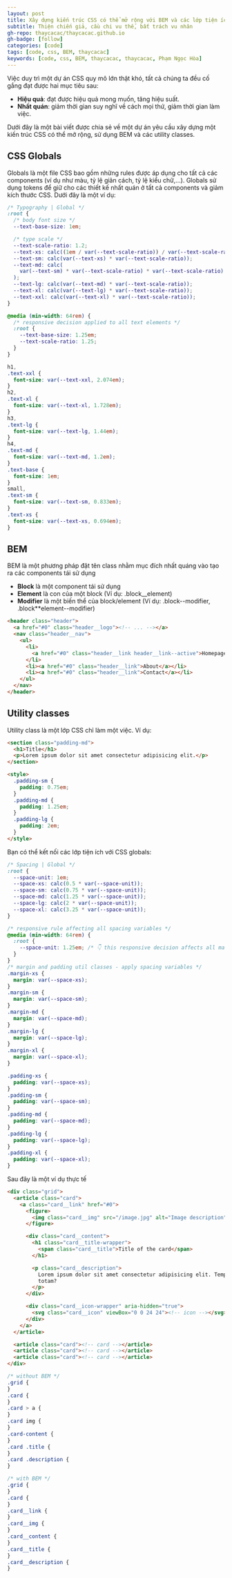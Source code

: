```yaml
---
layout: post
title: Xây dựng kiến trúc CSS có thể mở rộng với BEM và các lớp tiện ích
subtitle: Thiện chiến giả, cầu chi vu thế, bất trách vu nhân
gh-repo: thaycacac/thaycacac.github.io
gh-badge: [follow]
categories: [code]
tags: [code, css, BEM, thaycacac]
keywords: [code, css, BEM, thaycacac, thaycacac, Phạm Ngọc Hòa]
---
```


Việc duy trì một dự án CSS quy mô lớn thật khó, tất cả chúng ta đều cố gắng đạt được hai mục tiêu sau:

- **Hiệu quả**: đạt được hiệu quả mong muốn, tăng hiệu suất.
- **Nhất quán**: giảm thời gian suy nghĩ về cách mọi thứ, giảm thời gian làm việc.

Dưới đây là một bài viết được chia sẻ về một dự án yêu cầu xây dựng một kiến trúc CSS có thể mở rộng, sử dụng BEM và các utility classes.

## CSS Globals

Globals là một file CSS bao gồm những rules được áp dụng cho tất cả các components (ví dụ như màu, tỷ lệ giãn cách, tỷ lệ kiểu chữ,...). Globals sử dụng tokens để giữ cho các thiết kế nhất quán ở tất cả components và giảm kích thước CSS. Dưới đây là một ví dụ:

```css
/* Typography | Global */
:root {
  /* body font size */
  --text-base-size: 1em;

  /* type scale */
  --text-scale-ratio: 1.2;
  --text-xs: calc((1em / var(--text-scale-ratio)) / var(--text-scale-ratio));
  --text-sm: calc(var(--text-xs) * var(--text-scale-ratio));
  --text-md: calc(
    var(--text-sm) * var(--text-scale-ratio) * var(--text-scale-ratio)
  );
  --text-lg: calc(var(--text-md) * var(--text-scale-ratio));
  --text-xl: calc(var(--text-lg) * var(--text-scale-ratio));
  --text-xxl: calc(var(--text-xl) * var(--text-scale-ratio));
}

@media (min-width: 64rem) {
  /* responsive decision applied to all text elements */
  :root {
    --text-base-size: 1.25em;
    --text-scale-ratio: 1.25;
  }
}

h1,
.text-xxl {
  font-size: var(--text-xxl, 2.074em);
}
h2,
.text-xl {
  font-size: var(--text-xl, 1.728em);
}
h3,
.text-lg {
  font-size: var(--text-lg, 1.44em);
}
h4,
.text-md {
  font-size: var(--text-md, 1.2em);
}
.text-base {
  font-size: 1em;
}
small,
.text-sm {
  font-size: var(--text-sm, 0.833em);
}
.text-xs {
  font-size: var(--text-xs, 0.694em);
}
```

## BEM

BEM là một phương pháp đặt tên class nhằm mục đích nhất quáng vào tạo ra các components tái sử dụng

- **Block** là một component tái sử dụng
- **Element** là con của một block (Ví dụ: .block\_\_element)
- **Modifier** là một biến thể của block/element (Ví dụ: .block--modifier, .block\*\*element--modifier)

```html
<header class="header">
  <a href="#0" class="header__logo"><!-- ... --></a>
  <nav class="header__nav">
    <ul>
      <li>
        <a href="#0" class="header__link header__link--active">Homepage</a>
      </li>
      <li><a href="#0" class="header__link">About</a></li>
      <li><a href="#0" class="header__link">Contact</a></li>
    </ul>
  </nav>
</header>
```

## Utility classes

Utility class là một lớp CSS chỉ làm một việc. Ví dụ:

```html
<section class="padding-md">
  <h1>Title</h1>
  <p>Lorem ipsum dolor sit amet consectetur adipisicing elit.</p>
</section>

<style>
  .padding-sm {
    padding: 0.75em;
  }
  .padding-md {
    padding: 1.25em;
  }
  .padding-lg {
    padding: 2em;
  }
</style>
```

Bạn có thể kết nối các lớp tiện ích với CSS globals:

```css
/* Spacing | Global */
:root {
  --space-unit: 1em;
  --space-xs: calc(0.5 * var(--space-unit));
  --space-sm: calc(0.75 * var(--space-unit));
  --space-md: calc(1.25 * var(--space-unit));
  --space-lg: calc(2 * var(--space-unit));
  --space-xl: calc(3.25 * var(--space-unit));
}

/* responsive rule affecting all spacing variables */
@media (min-width: 64rem) {
  :root {
    --space-unit: 1.25em; /* 👇 this responsive decision affects all margins and paddings */
  }
}
/* margin and padding util classes - apply spacing variables */
.margin-xs {
  margin: var(--space-xs);
}
.margin-sm {
  margin: var(--space-sm);
}
.margin-md {
  margin: var(--space-md);
}
.margin-lg {
  margin: var(--space-lg);
}
.margin-xl {
  margin: var(--space-xl);
}

.padding-xs {
  padding: var(--space-xs);
}
.padding-sm {
  padding: var(--space-sm);
}
.padding-md {
  padding: var(--space-md);
}
.padding-lg {
  padding: var(--space-lg);
}
.padding-xl {
  padding: var(--space-xl);
}
```

Sau đây là một ví dụ thực tế

```html
<div class="grid">
  <article class="card">
    <a class="card__link" href="#0">
      <figure>
        <img class="card__img" src="/image.jpg" alt="Image description" />
      </figure>

      <div class="card__content">
        <h1 class="card__title-wrapper">
          <span class="card__title">Title of the card</span>
        </h1>

        <p class="card__description">
          Lorem ipsum dolor sit amet consectetur adipisicing elit. Tempore,
          totam?
        </p>
      </div>

      <div class="card__icon-wrapper" aria-hidden="true">
        <svg class="card__icon" viewBox="0 0 24 24"><!-- icon --></svg>
      </div>
    </a>
  </article>

  <article class="card"><!-- card --></article>
  <article class="card"><!-- card --></article>
  <article class="card"><!-- card --></article>
</div>
```

```css
/* without BEM */
.grid {
}
.card {
}
.card > a {
}
.card img {
}
.card-content {
}
.card .title {
}
.card .description {
}

/* with BEM */
.grid {
}
.card {
}
.card__link {
}
.card__img {
}
.card__content {
}
.card__title {
}
.card__description {
}
```

